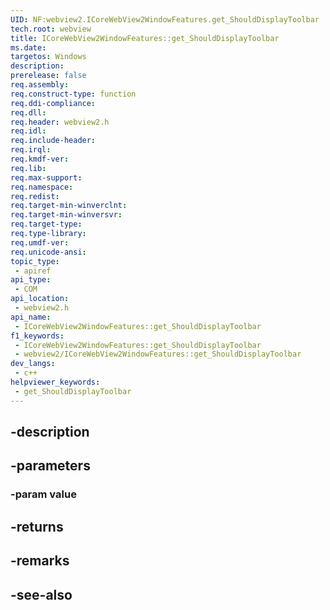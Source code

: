 ```yaml
---
UID: NF:webview2.ICoreWebView2WindowFeatures.get_ShouldDisplayToolbar
tech.root: webview
title: ICoreWebView2WindowFeatures::get_ShouldDisplayToolbar
ms.date: 
targetos: Windows
description: 
prerelease: false
req.assembly: 
req.construct-type: function
req.ddi-compliance: 
req.dll: 
req.header: webview2.h
req.idl: 
req.include-header: 
req.irql: 
req.kmdf-ver: 
req.lib: 
req.max-support: 
req.namespace: 
req.redist: 
req.target-min-winverclnt: 
req.target-min-winversvr: 
req.target-type: 
req.type-library: 
req.umdf-ver: 
req.unicode-ansi: 
topic_type:
 - apiref
api_type:
 - COM
api_location:
 - webview2.h
api_name:
 - ICoreWebView2WindowFeatures::get_ShouldDisplayToolbar
f1_keywords:
 - ICoreWebView2WindowFeatures::get_ShouldDisplayToolbar
 - webview2/ICoreWebView2WindowFeatures::get_ShouldDisplayToolbar
dev_langs:
 - c++
helpviewer_keywords:
 - get_ShouldDisplayToolbar
---
```


## -description

## -parameters

### -param value

## -returns

## -remarks

## -see-also

